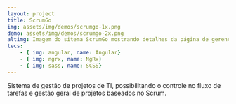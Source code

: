 ```yaml
---
layout: project
title: ScrumGo
img: assets/img/demos/scrumgo-1x.png
demo: assets/img/demos/scrumgo-2x.png
altimg: Imagem do sitema ScrumGo mostrando detalhes da página de gerenciamente de projetos
tecs: 
    - { img: angular, name: Angular}
    - { img: ngrx, name: NgRx}
    - { img: sass, name: SCSS}
---
```

Sistema de gestão de projetos de TI, possibilitando o controle no fluxo de tarefas e gestão geral de projetos baseados no Scrum.